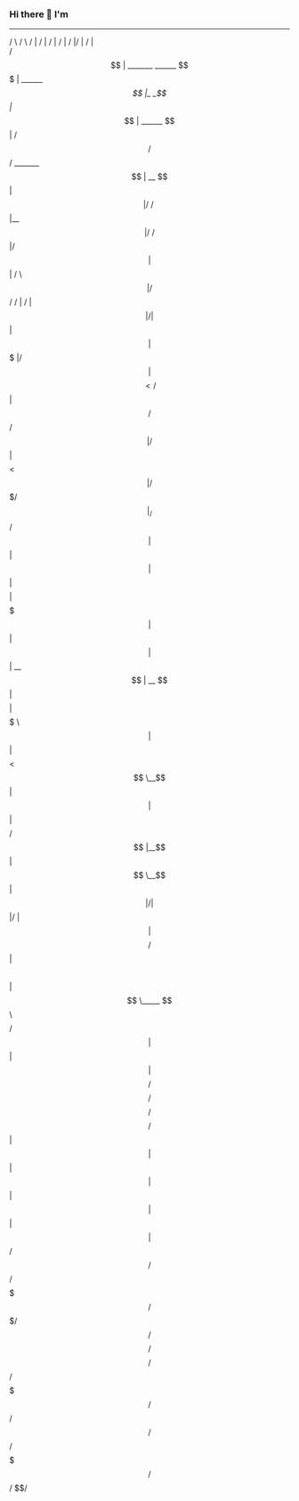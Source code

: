 ### Hi there 👋 I'm

   ______                       _______               __      __      __            __    __  __            __       
  /      \                     /       \             /  |    /  |    /  |          /  |  /  |/  |          /  |      
 /$$$$$$  | _______    ______  $$$$$$$  |  ______   _$$ |_  _$$ |_   $$ |  ______  $$ | /$$/ $$/   _______ $$ |   __ 
 $$ |  $$ |/       \  /      \ $$ |__$$ | /      \ / $$   |/ $$   |  $$ | /      \ $$ |/$$/  /  | /       |$$ |  /  |
 $$ |  $$ |$$$$$$$  |/$$$$$$  |$$    $$< /$$$$$$  |$$$$$$/ $$$$$$/   $$ |/$$$$$$  |$$  $$<   $$ |/$$$$$$$/ $$ |_/$$/ 
 $$ |  $$ |$$ |  $$ |$$    $$ |$$$$$$$  |$$ |  $$ |  $$ | __ $$ | __ $$ |$$    $$ |$$$$$  \  $$ |$$ |      $$   $$<  
 $$ \__$$ |$$ |  $$ |$$$$$$$$/ $$ |__$$ |$$ \__$$ |  $$ |/  |$$ |/  |$$ |$$$$$$$$/ $$ |$$  \ $$ |$$ \_____ $$$$$$  \ 
 $$    $$/ $$ |  $$ |$$       |$$    $$/ $$    $$/   $$  $$/ $$  $$/ $$ |$$       |$$ | $$  |$$ |$$       |$$ | $$  |
  $$$$$$/  $$/   $$/  $$$$$$$/ $$$$$$$/   $$$$$$/     $$$$/   $$$$/  $$/  $$$$$$$/ $$/   $$/ $$/  $$$$$$$/ $$/   $$/ 
<!--
**onebottlekick/onebottlekick** is a ✨ _special_ ✨ repository because its `README.md` (this file) appears on your GitHub profile.

Here are some ideas to get you started:

- 🔭 I’m currently working on ...
- 🌱 I’m currently learning ...
- 👯 I’m looking to collaborate on ...
- 🤔 I’m looking for help with ...
- 💬 Ask me about ...
- 📫 How to reach me: ...
- 😄 Pronouns: ...
- ⚡ Fun fact: ...
-->
